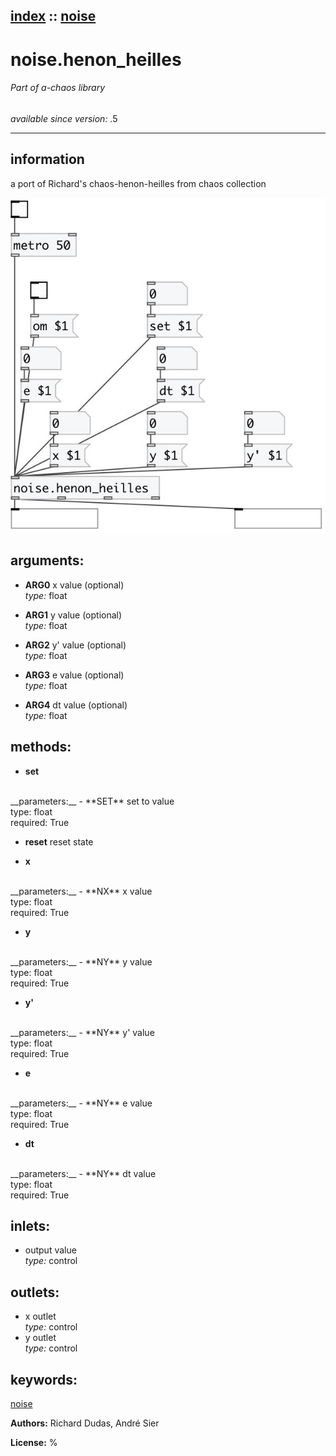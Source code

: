 [index](index.html) :: [noise](category_noise.html)
---

# noise.henon_heilles

###### Part of a-chaos library

*available since version:* .5

---


## information
a port of Richard&#39;s chaos-henon-heilles from chaos collection


[![example](../examples/img/noise.henon_heilles.jpg)](../examples/pd/noise.henon_heilles.pd)



## arguments:

* **ARG0**
x value (optional)<br>
_type:_ float<br>

* **ARG1**
y value (optional)<br>
_type:_ float<br>

* **ARG2**
y&#39; value (optional)<br>
_type:_ float<br>

* **ARG3**
e value (optional)<br>
_type:_ float<br>

* **ARG4**
dt value (optional)<br>
_type:_ float<br>



## methods:

* **set**
<br>
  __parameters:__
  - **SET** set to value<br>
    type: float <br>
    required: True <br>

* **reset**
reset state<br>

* **x**
<br>
  __parameters:__
  - **NX** x value<br>
    type: float <br>
    required: True <br>

* **y**
<br>
  __parameters:__
  - **NY** y value<br>
    type: float <br>
    required: True <br>

* **y&#39;**
<br>
  __parameters:__
  - **NY** y&#39; value<br>
    type: float <br>
    required: True <br>

* **e**
<br>
  __parameters:__
  - **NY** e value<br>
    type: float <br>
    required: True <br>

* **dt**
<br>
  __parameters:__
  - **NY** dt value<br>
    type: float <br>
    required: True <br>






## inlets:

* output value<br>
_type:_ control



## outlets:

* x outlet<br>
_type:_ control
* y outlet<br>
_type:_ control



## keywords:

[noise](keywords/noise.html)






**Authors:** Richard Dudas, André Sier




**License:** %





